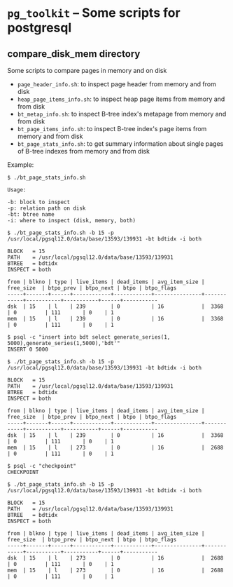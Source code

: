 `pg_toolkit` – Some scripts for postgresql
=============================================================

compare_disk_mem directory
--------------------------

Some scripts to compare pages in memory and on disk

* `page_header_info.sh`: to inspect page header from memory and from disk
* `heap_page_items_info.sh`: to inspect heap page items from memory and from disk
* `bt_metap_info.sh`: to inspect B-tree index's metapage from memory and from disk
* `bt_page_items_info.sh`: to inspect B-tree index's page items from memory and from disk
* `bt_page_stats_info.sh`: to get summary information about single pages of B-tree indexes from memory and from disk

Example:

    $ ./bt_page_stats_info.sh

    Usage: 

    -b: block to inspect
    -p: relation path on disk
    -bt: btree name
    -i: where to inspect (disk, memory, both)

    $ ./bt_page_stats_info.sh -b 15 -p /usr/local/pgsql12.0/data/base/13593/139931 -bt bdtidx -i both

    BLOCK   = 15
    PATH    = /usr/local/pgsql12.0/data/base/13593/139931
    BTREE   = bdtidx
    INSPECT = both
    
    from | blkno | type | live_items | dead_items | avg_item_size | free_size  | btpo_prev | btpo_next | btpo | btpo_flags
    -----+-------+------+------------+------------+---------------+------------+-----------+-----------+------+-----------
    dsk  | 15    | l    | 239        | 0          | 16            |  3368      | 0         | 111       | 0    | 1          
    mem  | 15    | l    | 239        | 0          | 16            |  3368      | 0         | 111       | 0    | 1          
    
    $ psql -c "insert into bdt select generate_series(1, 5000),generate_series(1,5000),'bdt'" 
    INSERT 0 5000
    
    $ ./bt_page_stats_info.sh -b 15 -p /usr/local/pgsql12.0/data/base/13593/139931 -bt bdtidx -i both
    
    BLOCK   = 15
    PATH    = /usr/local/pgsql12.0/data/base/13593/139931
    BTREE   = bdtidx
    INSPECT = both
    
    from | blkno | type | live_items | dead_items | avg_item_size | free_size  | btpo_prev | btpo_next | btpo | btpo_flags
    -----+-------+------+------------+------------+---------------+------------+-----------+-----------+------+-----------
    dsk  | 15    | l    | 239        | 0          | 16            |  3368      | 0         | 111       | 0    | 1          
    mem  | 15    | l    | 273        | 0          | 16            |  2688      | 0         | 111       | 0    | 1          
    
    $ psql -c "checkpoint"
    CHECKPOINT
    
    $ ./bt_page_stats_info.sh -b 15 -p /usr/local/pgsql12.0/data/base/13593/139931 -bt bdtidx -i both
    
    BLOCK   = 15
    PATH    = /usr/local/pgsql12.0/data/base/13593/139931
    BTREE   = bdtidx
    INSPECT = both
    
    from | blkno | type | live_items | dead_items | avg_item_size | free_size  | btpo_prev | btpo_next | btpo | btpo_flags
    -----+-------+------+------------+------------+---------------+------------+-----------+-----------+------+-----------
    dsk  | 15    | l    | 273        | 0          | 16            |  2688      | 0         | 111       | 0    | 1          
    mem  | 15    | l    | 273        | 0          | 16            |  2688      | 0         | 111       | 0    | 1          
